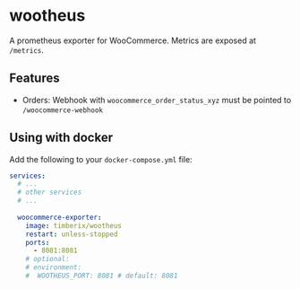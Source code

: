 
# wootheus

A prometheus exporter for WooCommerce. Metrics are exposed at `/metrics`.

## Features

- Orders: Webhook with `woocommerce_order_status_xyz` must be pointed to `/woocommerce-webhook`

## Using with docker

Add the following to your `docker-compose.yml` file:

```yaml
services:
  # ...
  # other services
  # ...
  
  woocommerce-exporter:
    image: timberix/wootheus
    restart: unless-stopped
    ports:
      - 8081:8081
    # optional:
    # environment:
    #  WOOTHEUS_PORT: 8081 # default: 8081
```
